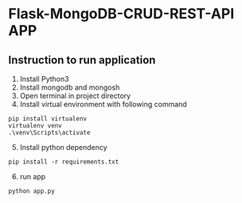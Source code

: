 # Flask-MongoDB-CRUD-REST-API APP

## Instruction to run application

1. Install Python3
2. Install mongodb and mongosh
3. Open terminal in project directory
4. Install virtual environment with following command

```
pip install virtualenv
virtualenv venv
.\venv\Scripts\activate
```

5. Install python dependency

```
pip install -r requirements.txt
```

6. run app

```
python app.py
```
